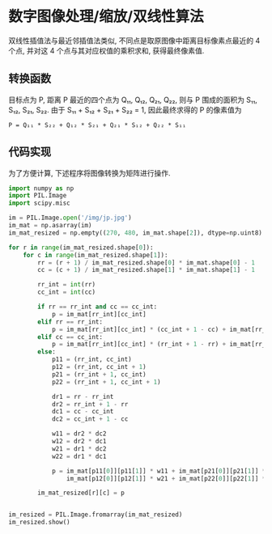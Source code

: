 # 数字图像处理/缩放/双线性算法

双线性插值法与最近邻插值法类似, 不同点是取原图像中距离目标像素点最近的 4 个点, 并对这 4 个点与其对应权值的乘积求和, 获得最终像素值.

## 转换函数

目标点为 P, 距离 P 最近的四个点为 Q₁₁, Q₁₂, Q₂₁, Q₂₂, 则与 P 围成的面积为 S₁₁, S₁₂, S₂₁, S₂₂. 由于 S₁₁ + S₁₂ + S₂₁ + S₂₂ = 1, 因此最终求得的 P 的像素值为

```text
P = Q₁₁ * S₂₂ + Q₁₂ * S₂₁ + Q₂₁ * S₁₂ + Q₂₂ * S₁₁
```

## 代码实现

为了方便计算, 下述程序将图像转换为矩阵进行操作.

```py
import numpy as np
import PIL.Image
import scipy.misc

im = PIL.Image.open('/img/jp.jpg')
im_mat = np.asarray(im)
im_mat_resized = np.empty((270, 480, im_mat.shape[2]), dtype=np.uint8)

for r in range(im_mat_resized.shape[0]):
    for c in range(im_mat_resized.shape[1]):
        rr = (r + 1) / im_mat_resized.shape[0] * im_mat.shape[0] - 1
        cc = (c + 1) / im_mat_resized.shape[1] * im_mat.shape[1] - 1

        rr_int = int(rr)
        cc_int = int(cc)

        if rr == rr_int and cc == cc_int:
            p = im_mat[rr_int][cc_int]
        elif rr == rr_int:
            p = im_mat[rr_int][cc_int] * (cc_int + 1 - cc) + im_mat[rr_int][cc_int + 1] * (cc - cc_int)
        elif cc == cc_int:
            p = im_mat[rr_int][cc_int] * (rr_int + 1 - rr) + im_mat[rr_int + 1][cc_int] * (rr - rr_int)
        else:
            p11 = (rr_int, cc_int)
            p12 = (rr_int, cc_int + 1)
            p21 = (rr_int + 1, cc_int)
            p22 = (rr_int + 1, cc_int + 1)

            dr1 = rr - rr_int
            dr2 = rr_int + 1 - rr
            dc1 = cc - cc_int
            dc2 = cc_int + 1 - cc

            w11 = dr2 * dc2
            w12 = dr2 * dc1
            w21 = dr1 * dc2
            w22 = dr1 * dc1

            p = im_mat[p11[0]][p11[1]] * w11 + im_mat[p21[0]][p21[1]] * w12 + \
                im_mat[p12[0]][p12[1]] * w21 + im_mat[p22[0]][p22[1]] * w22

        im_mat_resized[r][c] = p


im_resized = PIL.Image.fromarray(im_mat_resized)
im_resized.show()
```
